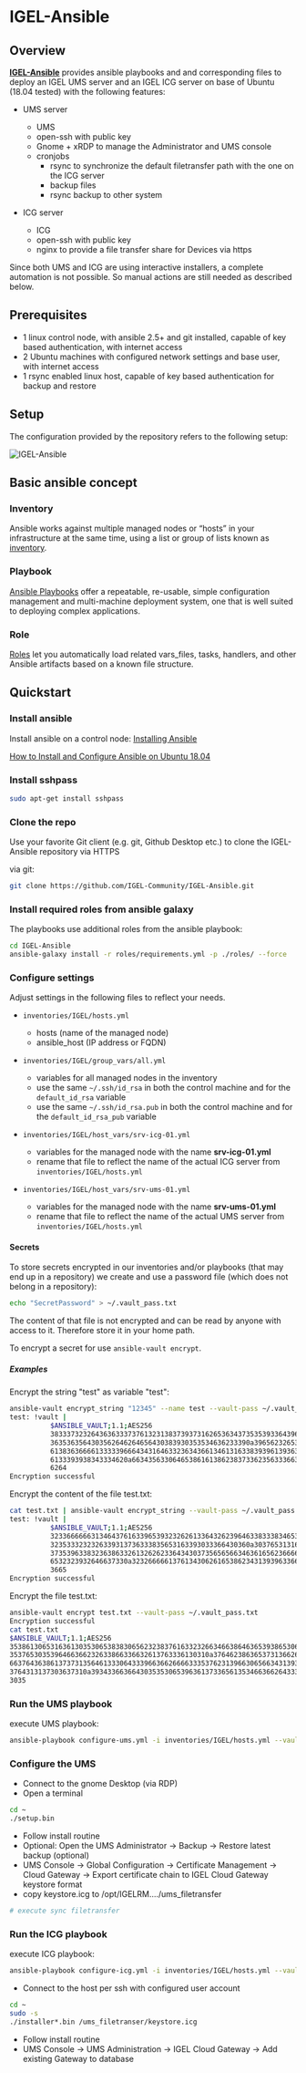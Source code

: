 # IGEL-Ansible

## Overview

[**IGEL-Ansible**](https://github.com/IGEL-Community/IGEL-Ansible) provides ansible playbooks and and corresponding files to deploy an IGEL UMS server and an IGEL ICG server on base of Ubuntu (18.04 tested) with the following features:

- UMS server
  - UMS
  - open-ssh with public key
  - Gnome + xRDP to manage the Administrator and UMS console
  - cronjobs
    - rsync to synchronize the default filetransfer path with the one on the ICG server
    - backup files
    - rsync backup to other system

- ICG server
  - ICG
  - open-ssh with public key
  - nginx to provide a file transfer share for Devices via https

Since both UMS and ICG are using interactive installers, a complete automation is not possible. So manual actions are still needed as described below.

## Prerequisites

- 1 linux control node, with ansible 2.5+ and git installed, capable of key based authentication, with internet access
- 2 Ubuntu machines with configured network settings and base user, with internet access
- 1 rsync enabled linux host, capable of key based authentication for backup and restore

## Setup

The configuration provided by the repository refers to the following setup:

![IGEL-Ansible](media/IGEL-Ansible.png "IGEL-Ansible")

## Basic ansible concept

### Inventory

Ansible works against multiple managed nodes or “hosts” in your infrastructure at the same time, using a list or group of lists known as [inventory](https://docs.ansible.com/ansible/latest/user_guide/intro_inventory.html).

### Playbook

[Ansible Playbooks](https://docs.ansible.com/ansible/latest/user_guide/playbooks_intro.html) offer a repeatable, re-usable, simple configuration management and multi-machine deployment system, one that is well suited to deploying complex applications.

### Role

[Roles](https://docs.ansible.com/ansible/latest/user_guide/playbooks_reuse_roles.html) let you automatically load related vars_files, tasks, handlers, and other Ansible artifacts based on a known file structure.

## Quickstart

### Install ansible

Install ansible on a control node: [Installing Ansible](https://docs.ansible.com/ansible/latest/installation_guide/intro_installation.html)

[How to Install and Configure Ansible on Ubuntu 18.04](https://www.digitalocean.com/community/tutorials/how-to-install-and-configure-ansible-on-ubuntu-18-04-quickstart)

### Install sshpass

```bash
sudo apt-get install sshpass
```

### Clone the repo

Use your favorite Git client (e.g. git, Github Desktop etc.) to clone the IGEL-Ansible repository via HTTPS

via git:

```bash
git clone https://github.com/IGEL-Community/IGEL-Ansible.git
```

### Install required roles from ansible galaxy

The playbooks use additional roles from the ansible playbook:

```bash
cd IGEL-Ansible
ansible-galaxy install -r roles/requirements.yml -p ./roles/ --force
```

### Configure settings

Adjust settings in the following files to reflect your needs.

- `inventories/IGEL/hosts.yml`
  - hosts (name of the managed node)
  - ansible_host (IP address or FQDN)

- `inventories/IGEL/group_vars/all.yml`
  - variables for all managed nodes in the inventory
  - use the same `~/.ssh/id_rsa` in both the control machine and for the `default_id_rsa` variable
  - use the same `~/.ssh/id_rsa.pub` in both the control machine and for the `default_id_rsa_pub` variable

- `inventories/IGEL/host_vars/srv-icg-01.yml`
  - variables for the managed node with the name **srv-icg-01.yml**
  - rename that file to reflect the name of the actual ICG server from `inventories/IGEL/hosts.yml`

- `inventories/IGEL/host_vars/srv-ums-01.yml`
  - variables for the managed node with the name **srv-ums-01.yml**
  - rename that file to reflect the name of the actual UMS server from `inventories/IGEL/hosts.yml`
  
#### Secrets

To store secrets encrypted in our inventories and/or playbooks (that may end up in a repository) we create and use a password file (which does not belong in a repository):

```bash
echo "SecretPassword" > ~/.vault_pass.txt
```

The content of that file is not encrypted and can be read by anyone with access to it. Therefore store it in your home path.

To encrypt a secret for use `ansible-vault encrypt`.

##### Examples

Encrypt the string "test" as variable "test":

```bash
ansible-vault encrypt_string "12345" --name test --vault-pass ~/.vault_pass.txt
test: !vault |
          $ANSIBLE_VAULT;1.1;AES256
          38333732326436363337376132313837393731626536343735353933643965376432626135343239
          3635363564303562646264656430383930353534636233390a396562326535363234626138346266
          61383636666133333966643431646332363436613461316338393961393631346461333832396230
          6133393938343334620a663435633064653861613862383733623563336630623161353563336365
          6264
Encryption successful
```

Encrypt the content of the file test.txt:

```bash
cat test.txt | ansible-vault encrypt_string --vault-pass ~/.vault_pass.txt
test: !vault |
          $ANSIBLE_VAULT;1.1;AES256
          32336666663134643761633965393232626133643262396463383338346537346134343939396438
          3235333232326339313736333835653163393033366430360a303765313165363934326539663333
          37353963383236386332613262623364343037356565663463616562366661303834643034613861
          6532323932646637330a323266666137613430626165386234313939633665643164633039616635
          3665
Encryption successful
```

Encrypt the file test.txt:

```bash
ansible-vault encrypt test.txt --vault-pass ~/.vault_pass.txt
Encryption successful
cat test.txt
$ANSIBLE_VAULT;1.1;AES256
35386130653163613035306538383065623238376163323266346638646365393865306437356537
3537653035396466366232633866336632613763336130310a376462386365373136626437393736
66376436386137373135646133306433396636626666333537623139663065663431393766353963
3764313137303637310a393433663664303535306539636137336561353466366264333063623462
3035
```

### Run the UMS playbook

execute UMS playbook:

```bash
ansible-playbook configure-ums.yml -i inventories/IGEL/hosts.yml --vault-password-file ~/.vault_pass.txt
```

### Configure the UMS

- Connect to the gnome Desktop (via RDP)
- Open a terminal

```bash
cd ~
./setup.bin
```

- Follow install routine
- Optional: Open the UMS Administrator -> Backup -> Restore latest backup (optional)
- UMS Console -> Global Configuration -> Certificate Management -> Cloud Gateway -> Export certificate chain to IGEL Cloud Gateway keystore format
- copy keystore.icg to /opt/IGELRM..../ums_filetransfer

```bash
# execute sync filetransfer
```

### Run the ICG playbook

execute ICG playbook:

```bash
ansible-playbook configure-icg.yml -i inventories/IGEL/hosts.yml --vault-password-file ~/.vault_pass.txt
```

- Connect to the host per ssh with configured user account

```bash
cd ~
sudo -s
./installer*.bin /ums_filetranser/keystore.icg
```

- Follow install routine
- UMS Console -> UMS Administration -> IGEL Cloud Gateway -> Add existing Gateway to database
